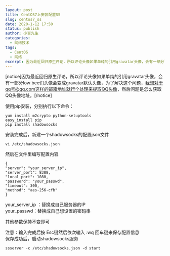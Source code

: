 ```yaml
---
layout: post
title: CentOS7上安装配置SS
slug: centos7_ss
date: 2020-1-12 17:50
status: publish
author: 小否先生
categories: 
  - 网络技术
tags:
  - CentOS
  - 网络
excerpt: 因为最近回归原生评论，所以评论头像如果单纯的引用gravatar头像，会有一部分low bee们头像会变成gravatar默认头像，为了解决这个问题，我想对于qq号@qq.com这样的邮箱地址就行个处理来提取QQ头像，然后问题是怎么获取QQ头像地址。
---
```


[notice]因为最近回归原生评论，所以评论头像如果单纯的引用gravatar头像，会有一部分low bee们头像会变成gravatar默认头像，为了解决这个问题，我想对于qq号@qq.com这样的邮箱地址就行个处理来提取QQ头像，然后问题是怎么获取QQ头像地址。[/notice]

使用pip安装，分别执行以下命令：  
```
yum install m2crypto python-setuptools
easy_install pip
pip install shadowsocks
```
安装完成后，新建一个shadowsocks的配置json文件  
```
vi /etc/shadowsocks.json
```
然后在文件里编写配置内容
```
{
"server": "your_server_ip",  
"server_port": 8388, 
"local_port": 1080,             
"password": "your_passwd", 
"timeout": 300,
"method": "aes-256-cfb" 
}
```
your_server_ip ：替换成自己服务器的IP   
your_passwd：替换成自己想设置的密码串     

其他参数保持不变即可      

注意：输入完成后按 Esc键然后依次输入 :wq 回车键来保存配置信息  
保存成功后，启动shadowsocks服务
```
ssserver -c /etc/shadowsocks.json -d start
```
